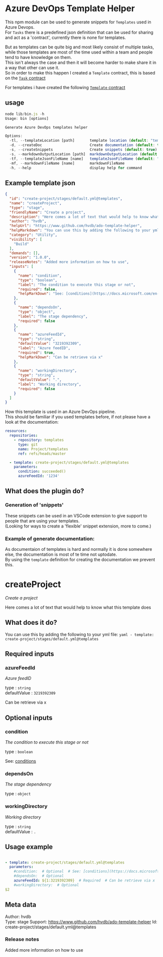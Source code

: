 # Azure DevOps Template Helper

This npm module can be used to generate snippets for `Templates` used in Azure Devops.  
For `Tasks` there is a predefined json definition that can be used for sharing and act as a 'contract', currently there is none for templates.  

But as templates can be quite big and most likely consist of multiple tasks, while those templates are most of the time used within a team and people tend to have knowledge on them.  
This isn't always the case and then it will become harder to make share it in a way that other can use it.  
So in order to make this happen I created a `Template` contract, this is based on the [`Task` contract](https://raw.githubusercontent.com/Microsoft/azure-pipelines-task-lib/master/tasks.schema.json)  

For templates i have created the following [`Template` contract](https://raw.githubusercontent.com/hvdb/ado-template-helper/master/template.schema.json)  


## usage

```javascript
node lib/bin.js -h
Usage: bin [options]

Generate Azure DevOps templates helper

Options:
  -tl, --templateLocation [path]       template location (default: "templates")
  -d, --createDoc                      Create documentation (default: true)
  -s, --createSnippets                 Create snippets (default: true)
  -s, --markdownOutputLocation [path]  markdownOutputLocation (default: "docs")
  -tf, --templateJsonFileName [name]   templateJsonFileName (default: "template.json")
  -mf, --markdownFileName [name]       markdownFileName
  -h, --help                           display help for command
```


## Example template json

```json
{
  "id": "create-project/stages/default.yml@templates",
  "name": "createProject",
  "type": "stage",
  "friendlyName": "Create a project",
  "description": "Here comes a lot of text that would help to know what this template does",
  "author": "hvdb",
  "helpUrl": "https://www.github.com/hvdb/ado-template-helper",
  "helpMarkdown": "You can use this by adding the following to your yml file:   ```yaml - template: create-project/stages/default.yml@templates```",
  "category": "Utility",
  "visibility": [
    "Build"
  ],
  "demands": [],
  "version": "1.0.0",
  "releaseNotes": "Added more information on how to use",
  "inputs": [
    {
      "name": "condition",
      "type": "boolean",
      "label": "The condition to execute this stage or not",
      "required": false,
      "helpMarkDown": "See: [conditions](https://docs.microsoft.com/en-us/azure/devops/pipelines/process/conditions)"
    },
    {
      "name": "dependsOn",
      "type": "object",
      "label": "The stage dependency",
      "required": false
    },
    {
      "name": "azureFeedId",
      "type": "string",
      "defaultValue": "3219392309",
      "label": "Azure feedID",
      "required": true,
      "helpMarkDown": "Can be retrieve via x"
    },
    {
      "name": "workingDirectory",
      "type": "string",
      "defaultValue": ".",
      "label": "Working directory",
      "required": false
    }
  ]
}
```

How this template is used in an Azure DevOps pipeline.  
This should be familiar if you used templates before, if not please have a look at the documentation:   

```yaml
resources:
  repositories:
    - repository: templates
      type: git
      name: Project/templates
      ref: refs/heads/master

  - template: create-project/stages/default.yml@templates
    parameters:
      condition: succeeded()
      azureFeedId: '1234'
```

## What does the plugin do?

### Generation of 'snippets'

These snippets can be used in an VSCode extension to give support to people that are using your templates.  
(Looking for ways to create a 'flexible' snippet extension, more to come.)  

### Example of generate documentation:

As documentaion of templates is hard and normally it is done somewhere else, the documentation is most of te time not uptodate.  
By using the `template` definition for creating the documentation we prevent this.  

# createProject
*Create a project*

Here comes a lot of text that would help to know what this template does

## What does it do?

You can use this by adding the following to your yml file:   ```yaml - template: create-project/stages/default.yml@templates```

## Required inputs 
### azureFeedId 
*Azure feedID*  

type : `string`  
defaultValue : `3219392309`  

Can be retrieve via x

## Optional inputs 
### condition 
*The condition to execute this stage or not*  

type : `boolean`  

See: [conditions](https://docs.microsoft.com/en-us/azure/devops/pipelines/process/conditions)

### dependsOn 
*The stage dependency*  

type : `object`  

### workingDirectory 
*Working directory*  

type : `string`  
defaultValue : `.`  



## Usage example

```yml

- template: create-project/stages/default.yml@templates
  parameters:
    #condition:  # Optional  # See: [conditions](https://docs.microsoft.com/en-us/azure/devops/pipelines/process/conditions)
    #dependsOn:  # Optional 
    azureFeedId: ${1:3219392309}  # Required  # Can be retrieve via x
    #workingDirectory:  # Optional 
$2
```

## Meta data

Author: hvdb  
Type: stage
Support: https://www.github.com/hvdb/ado-template-helper
Id: create-project/stages/default.yml@templates

### Release notes

Added more information on how to use
